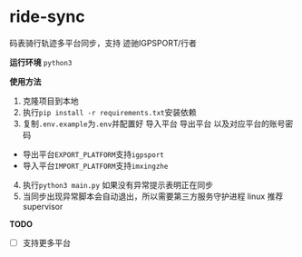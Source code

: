 # ride-sync
码表骑行轨迹多平台同步，支持 迹驰IGPSPORT/行者

**运行环境**
`python3`

**使用方法**
1. 克隆项目到本地
2. 执行`pip install -r requirements.txt`安装依赖
3. 复制`.env.example`为`.env`并配置好 导入平台 导出平台 以及对应平台的账号密码
- 导出平台`EXPORT_PLATFORM`支持`igpsport`
- 导入平台`IMPORT_PLATFORM`支持`imxingzhe`
4. 执行`python3 main.py` 如果没有异常提示表明正在同步
5. 当同步出现异常脚本会自动退出，所以需要第三方服务守护进程 linux 推荐 supervisor

**TODO**
- [ ] 支持更多平台